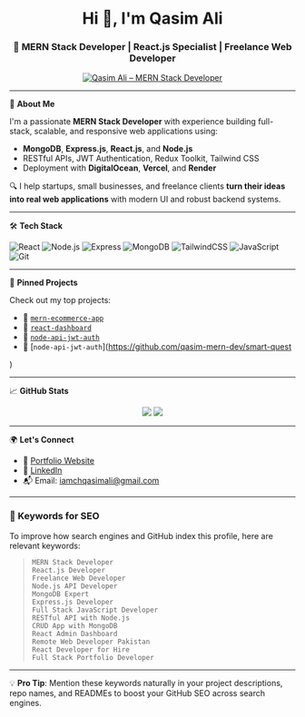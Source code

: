 <h1 align="center">Hi 👋, I'm Qasim Ali</h1>
<h3 align="center">🚀 MERN Stack Developer | React.js Specialist | Freelance Web Developer</h3>

<p align="center">
  <a href="https://github.com/qasim-mern-dev">
    <img src="/images/qasim-mern-stack-dev.png" alt="Qasim Ali – MERN Stack Developer" />

  </a>
</p>

---

🧠 **About Me**

I'm a passionate **MERN Stack Developer** with experience building full-stack, scalable, and responsive web applications using:

- **MongoDB**, **Express.js**, **React.js**, and **Node.js**
- RESTful APIs, JWT Authentication, Redux Toolkit, Tailwind CSS
- Deployment with **DigitalOcean**, **Vercel**, and **Render**

🔍 I help startups, small businesses, and freelance clients **turn their ideas into real web applications** with modern UI and robust backend systems.

---

🛠️ **Tech Stack**

![React](https://img.shields.io/badge/-React-61DAFB?logo=react&logoColor=white&style=flat)
![Node.js](https://img.shields.io/badge/-Node.js-339933?logo=node.js&logoColor=white&style=flat)
![Express](https://img.shields.io/badge/-Express-black?logo=express&logoColor=white&style=flat)
![MongoDB](https://img.shields.io/badge/-MongoDB-47A248?logo=mongodb&logoColor=white&style=flat)
![TailwindCSS](https://img.shields.io/badge/-TailwindCSS-38B2AC?logo=tailwind-css&logoColor=white&style=flat)
![JavaScript](https://img.shields.io/badge/-JavaScript-F7DF1E?logo=javascript&logoColor=black&style=flat)
![Git](https://img.shields.io/badge/-Git-F05032?logo=git&logoColor=white&style=flat)

---

📌 **Pinned Projects**

Check out my top projects:

- 🔗 [`mern-ecommerce-app`](https://github.com/qasim-mern-dev/dialo-ecommerce)  
- 🔗 [`react-dashboard`](https://github.com/qasim-mern-dev/chatbot)  
- 🔗 [`node-api-jwt-auth`](https://github.com/qasim-mern-dev/Stackholder-app)
- 🔗 [`node-api-jwt-auth`](https://github.com/qasim-mern-dev/smart-quest

)

---

📈 **GitHub Stats**

<p align="center">
  <img src="https://github-readme-stats.vercel.app/api?username=qasim-mern-dev&show_icons=true&theme=radical" />
  <img src="https://github-readme-stats.vercel.app/api/top-langs/?username=qasim-mern-dev&layout=compact&theme=radical" />
</p>

---

🌍 **Let's Connect**

- 💼 [Portfolio Website](https://chqasim.me)
- 🔗 [LinkedIn](https://linkedin.com/in/qasim-mern-dev)
- 📬 Email: iamchqasimali@gmail.com

---

### 📌 Keywords for SEO

To improve how search engines and GitHub index this profile, here are relevant keywords:

> `MERN Stack Developer`  
> `React.js Developer`  
> `Freelance Web Developer`  
> `Node.js API Developer`  
> `MongoDB Expert`  
> `Express.js Developer`  
> `Full Stack JavaScript Developer`  
> `RESTful API with Node.js`  
> `CRUD App with MongoDB`  
> `React Admin Dashboard`  
> `Remote Web Developer Pakistan`  
> `React Developer for Hire`  
> `Full Stack Portfolio Developer`

---

💡 **Pro Tip**: Mention these keywords naturally in your project descriptions, repo names, and READMEs to boost your GitHub SEO across search engines.

